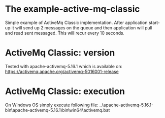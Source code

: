 # The example-active-mq-classic
Simple example of ActiveMq Classic implementation.
After application start-up it will send up 2 messages on the queue and then application will pull and read sent messaged. This will recur every 10 seconds.

# ActiveMq Classic: version
Tested with apache-activemq-5.16.1 which is available on: https://activemq.apache.org/activemq-5016001-release

# ActiveMq Classic: execution
On Windows OS simply execute following file: ..\apache-activemq-5.16.1-bin\apache-activemq-5.16.1\bin\win64\activemq.bat
